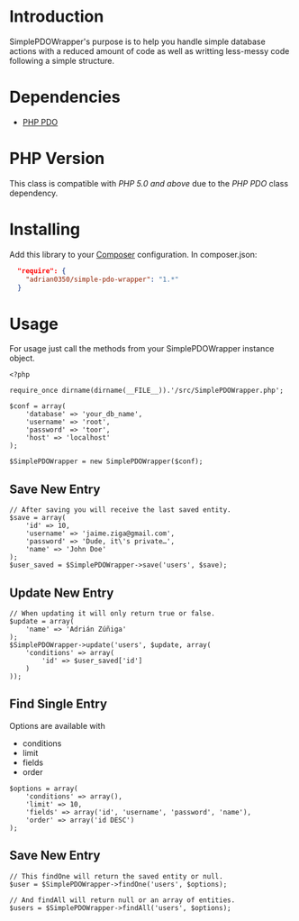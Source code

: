 # Introduction

SimplePDOWrapper's purpose is to help you handle simple database actions with a reduced
amount of code as well as writting less-messy code following a simple structure.

# Dependencies

 * [PHP PDO](http://php.net/manual/en/book.pdo.php)

# PHP Version

This class is compatible with *PHP 5.0 and above* due to the *PHP PDO* class dependency.

# Installing
Add this library to your [Composer](https://packagist.org/packages/adrian0350/simple-pdo-wrapper) configuration. In
composer.json:
```json
  "require": {
    "adrian0350/simple-pdo-wrapper": "1.*"
  }
```

# Usage

For usage just call the methods from your SimplePDOWrapper instance object.
```
<?php

require_once dirname(dirname(__FILE__)).'/src/SimplePDOWrapper.php';

$conf = array(
	'database' => 'your_db_name',
	'username' => 'root',
	'password' => 'toor',
	'host' => 'localhost'
);

$SimplePDOWrapper = new SimplePDOWrapper($conf);
```
## Save New Entry

```
// After saving you will receive the last saved entity.
$save = array(
	'id' => 10,
	'username' => 'jaime.ziga@gmail.com',
	'password' => 'Dude, it\'s private…',
	'name' => 'John Doe'
);
$user_saved = $SimplePDOWrapper->save('users', $save);
```

## Update New Entry

```
// When updating it will only return true or false.
$update = array(
	'name' => 'Adrián Zúñiga'
);
$SimplePDOWrapper->update('users', $update, array(
	'conditions' => array(
		'id' => $user_saved['id']
	)
));
```

## Find Single Entry

Options are available with
* conditions
* limit
* fields
* order

```
$options = array(
	'conditions' => array(),
	'limit' => 10,
	'fields' => array('id', 'username', 'password', 'name'),
	'order' => array('id DESC')
);
```

## Save New Entry
```
// This findOne will return the saved entity or null.
$user = $SimplePDOWrapper->findOne('users', $options);

// And findAll will return null or an array of entities.
$users = $SimplePDOWrapper->findAll('users', $options);
```
